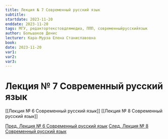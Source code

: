 ```yaml
---
title: Лекция № 7 Современный русский язык
subtitle:
startdate: 2023-11-20
enddate: 2023-11-20
tags: МГУ, редактортекстовдлямедиа, ППП, современныйрусскийязык
author: Большаков Денис
lecturer: Кара-Мурза Елена Станиславовна
book:
date: 2023-11-20
var1:
var2:
var3:
---
```

# Лекция № 7 Современный русский язык


[[Лекция № 6 Современный русский язык]]     [[Лекция № 8 Современный русский язык]]

[Пред. Лекция № 6 Современный русский язык](https://github.com/denisbolshakoff/MSU/blob/main/Современный%20русский%20язык/Лекция%20№%206%20Современный%20русский%20язык.md)  [След. Лекция № 8 Современный русский язык](https://github.com/denisbolshakoff/MSU/blob/main/Современный%20русский%20язык/Лекция%20№%208%20Современный%20русский%20язык.md)
